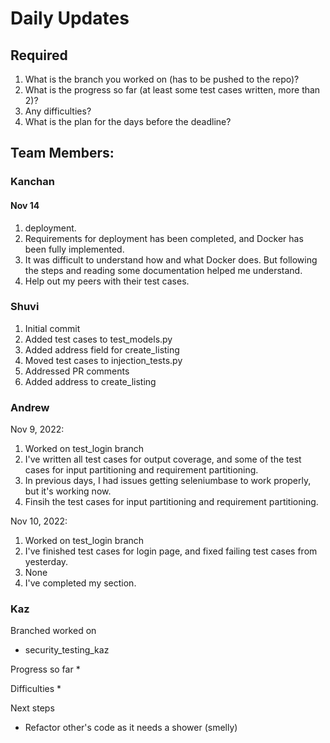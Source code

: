 # Daily Updates

## Required

1. What is the branch you worked on (has to be pushed to the repo)?
2. What is the progress so far (at least some test cases written, more than 2)?
3. Any difficulties?
4. What is the plan for the days before the deadline?

## Team Members:

### Kanchan

#### Nov 14
1. deployment. 
2. Requirements for deployment has been completed, and Docker has been fully implemented.
3. It was difficult to understand how and what Docker does. But following the steps and reading some documentation helped me understand.
4. Help out my peers with their test cases. 

### Shuvi
1. Initial commit
2. Added test cases to test_models.py
3. Added address field for create_listing
4. Moved test cases to injection_tests.py
5. Addressed PR comments
6. Added address to create_listing

### Andrew
Nov 9, 2022:
1. Worked on test_login branch
2. I've written all test cases for output coverage, and some of the test cases for input partitioning and requirement partitioning. 
3. In previous days, I had issues getting seleniumbase to work properly, but it's working now.
4. Finsih the test cases for input partitioning and requirement partitioning.

Nov 10, 2022:
1. Worked on test_login branch
2. I've finished test cases for login page, and fixed failing test cases from yesterday.
3. None
4. I've completed my section.

### Kaz
Branched worked on
* security_testing_kaz

Progress so far
*

Difficulties
  * 

Next steps
* Refactor other's code as it needs a shower (smelly)
